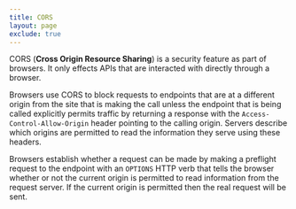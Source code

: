 ```yaml
---
title: CORS
layout: page
exclude: true
---
```


CORS (**Cross Origin Resource Sharing**) is a security feature as part of browsers. It only effects APIs that are interacted with directly through a browser. 

Browsers use CORS to block requests to endpoints that are at a different origin from the site that is making the call unless the endpoint that is being called explicitly permits traffic by returning a response with the `Access-Control-Allow-Origin` header pointing to the calling origin. Servers describe which origins are permitted to read the information they serve using these headers.

Browsers establish whether a request can be made by making a preflight request to the endpoint with an `OPTIONS` HTTP verb that tells the browser whether or not the current origin is permitted to read information from the request server. If the current origin is permitted then the real request will be sent.




<!--stackedit_data:
eyJoaXN0b3J5IjpbLTE2MDA1ODU2MDgsLTExMjcyNzg4OTJdfQ
==
-->